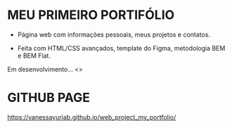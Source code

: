 # MEU PRIMEIRO PORTIFÓLIO

- Página web com informações pessoais, meus projetos e contatos.

- Feita com HTML/CSS avançados, template do Figma, metodologia BEM e BEM Flat.

Em desenvolvimento... <>

# GITHUB PAGE

https://vanessayuriab.github.io/web_project_my_portfolio/
